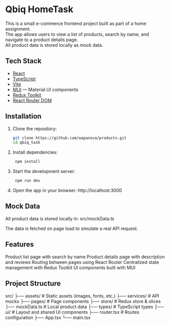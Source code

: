 # Qbiq HomeTask 

This is a small e-commerce frontend project built as part of a home assignment.  
The app allows users to view a list of products, search by name, and navigate to a product details page.  
All product data is stored locally as mock data.

##  Tech Stack

- [React](https://react.dev/)
- [TypeScript](https://www.typescriptlang.org/)
- [Vite](https://vitejs.dev/)
- [MUI](https://mui.com/) — Material UI components
- [Redux Toolkit](https://redux-toolkit.js.org/)
- [React Router DOM](https://reactrouter.com/)

##  Installation

1. Clone the repository:
   ```bash
   git clone https://github.com/oapanova/products.git
   cd qbiq_task

2. Install dependencies:
   ```bash
    npm install


3. Start the development server:
   ```bash
    npm run dev


4. Open the app in your browser:
   http://localhost:3000

## Mock Data

All product data is stored locally in:
src/mockData.ts

The data is fetched on page load to simulate a real API request.

##  Features

 Product list page with search by name
 Product details page with description and reviews
 Routing between pages using React Router
 Centralized state management with Redux Toolkit
 UI components built with MUI

## Project Structure
src/
├── assets/            # Static assets (images, fonts, etc.)
├── services/          # API mocks
├── pages/             # Page components
├── store/             # Redux store & slices
├── mockData.ts        # Local product data
├── types/             # TypeScript types
├── ui/                # Layout and shared UI components
├── router.tsx         # Routes configuration
├── App.tsx
└── main.tsx
